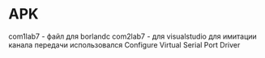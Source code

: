 # APK
com1lab7 - файл для borlandc
com2lab7 - для visualstudio 
для имитации канала передачи использовался Configure Virtual Serial Port Driver
